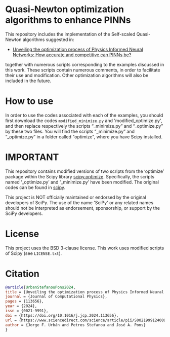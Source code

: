 # Quasi-Newton optimization algorithms to enhance PINNs

This repository includes the implementation of the Self-scaled Quasi-Newton algorithms suggested in:
* [Unveiling the optimization process of Physics Informed Neural Networks: How accurate and competitive can PINNs be?](https://www.sciencedirect.com/science/article/pii/S0021999124009045)

together with numerous scripts corresponding to the examples discussed in this work. These scripts contain numerous comments, in order to facilitate their use and modification. Other optimization algorithms will also be included in the future.

# How to use

In order to use the codes associated with each of the examples, you should first download the codes `modified_minimize.py` and 'modified_optimize.py', and then replace respectively the scripts “_minimize.py” and “_optimize.py” by these two files. You will find the scripts “_minimize.py” and “_optimize.py” in a folder called "optimize", where you have Scipy installed.

# IMPORTANT
This repository contains modified versions of two scripts from the ‘optimize’ package within the Scipy library [scipy.optimize](https://docs.scipy.org/doc/scipy/reference/optimize.html). Specifically, the scripts named ‘_optimize.py’ and ‘_minimize.py’ have been modified. The original codes can be found in [scipy](https://github.com/scipy/scipy/tree/main/scipy/optimize). 

This project is NOT officially maintained or endorsed by the original developers of SciPy. The use of the name 'SciPy' or any related names should not be interpreted as endorsement, sponsorship, or support by the SciPy developers.

# License
This project uses the BSD 3-clause license. This work uses modified scripts of Scipy (see `LICENSE.txt`).

# Citation 
```bibtex
@article{UrbanStefanouPons2024,
title = {Unveiling the optimization process of Physics Informed Neural Networks: How accurate and competitive can PINNs be?},
journal = {Journal of Computational Physics},
pages = {113656},
year = {2024},
issn = {0021-9991},
doi = {https://doi.org/10.1016/j.jcp.2024.113656},
url = {https://www.sciencedirect.com/science/article/pii/S0021999124009045},
author = {Jorge F. Urbán and Petros Stefanou and José A. Pons}
}

